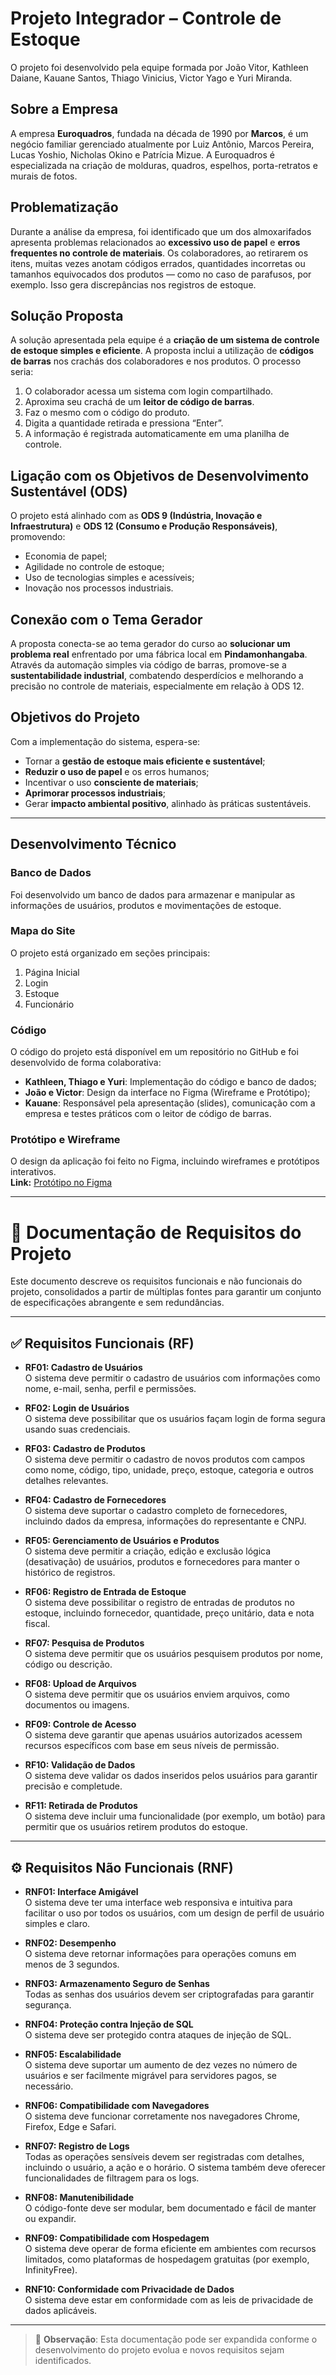 # Projeto Integrador – Controle de Estoque

O projeto foi desenvolvido pela equipe formada por João Vitor, Kathleen Daiane, Kauane Santos, Thiago Vinicius, Victor Yago e Yuri Miranda.

## Sobre a Empresa

A empresa **Euroquadros**, fundada na década de 1990 por **Marcos**, é um negócio familiar gerenciado atualmente por Luiz Antônio, Marcos Pereira, Lucas Yoshio, Nicholas Okino e Patrícia Mizue. A Euroquadros é especializada na criação de molduras, quadros, espelhos, porta-retratos e murais de fotos.

## Problematização

Durante a análise da empresa, foi identificado que um dos almoxarifados apresenta problemas relacionados ao **excessivo uso de papel** e **erros frequentes no controle de materiais**. Os colaboradores, ao retirarem os itens, muitas vezes anotam códigos errados, quantidades incorretas ou tamanhos equivocados dos produtos — como no caso de parafusos, por exemplo. Isso gera discrepâncias nos registros de estoque.

## Solução Proposta

A solução apresentada pela equipe é a **criação de um sistema de controle de estoque simples e eficiente**. A proposta inclui a utilização de **códigos de barras** nos crachás dos colaboradores e nos produtos. O processo seria:

1. O colaborador acessa um sistema com login compartilhado.
2. Aproxima seu crachá de um **leitor de código de barras**.
3. Faz o mesmo com o código do produto.
4. Digita a quantidade retirada e pressiona “Enter”.
5. A informação é registrada automaticamente em uma planilha de controle.

## Ligação com os Objetivos de Desenvolvimento Sustentável (ODS)

O projeto está alinhado com as **ODS 9 (Indústria, Inovação e Infraestrutura)** e **ODS 12 (Consumo e Produção Responsáveis)**, promovendo:

- Economia de papel;
- Agilidade no controle de estoque;
- Uso de tecnologias simples e acessíveis;
- Inovação nos processos industriais.

## Conexão com o Tema Gerador

A proposta conecta-se ao tema gerador do curso ao **solucionar um problema real** enfrentado por uma fábrica local em **Pindamonhangaba**. Através da automação simples via código de barras, promove-se a **sustentabilidade industrial**, combatendo desperdícios e melhorando a precisão no controle de materiais, especialmente em relação à ODS 12.

## Objetivos do Projeto

Com a implementação do sistema, espera-se:

- Tornar a **gestão de estoque mais eficiente e sustentável**;
- **Reduzir o uso de papel** e os erros humanos;
- Incentivar o uso **consciente de materiais**;
- **Aprimorar processos industriais**;
- Gerar **impacto ambiental positivo**, alinhado às práticas sustentáveis.

---

## Desenvolvimento Técnico

### Banco de Dados

Foi desenvolvido um banco de dados para armazenar e manipular as informações de usuários, produtos e movimentações de estoque.

### Mapa do Site

O projeto está organizado em seções principais:
1. Página Inicial  
2. Login  
3. Estoque  
4. Funcionário  

### Código

O código do projeto está disponível em um repositório no GitHub e foi desenvolvido de forma colaborativa:

- **Kathleen, Thiago e Yuri**: Implementação do código e banco de dados;
- **João e Victor**: Design da interface no Figma (Wireframe e Protótipo);
- **Kauane**: Responsável pela apresentação (slides), comunicação com a empresa e testes práticos com o leitor de código de barras.

### Protótipo e Wireframe

O design da aplicação foi feito no Figma, incluindo wireframes e protótipos interativos.  
**Link:** [Protótipo no Figma](https://www.figma.com/design/38UD7mOxF1vezmVPleT9UZ/Untitled?node-id=0-1&p=f&t=tAdwqig6psaUoio9-0)

---

# 📄 Documentação de Requisitos do Projeto

Este documento descreve os requisitos funcionais e não funcionais do projeto, consolidados a partir de múltiplas fontes para garantir um conjunto de especificações abrangente e sem redundâncias.

---

## ✅ Requisitos Funcionais (RF)

- **RF01: Cadastro de Usuários**  
  O sistema deve permitir o cadastro de usuários com informações como nome, e-mail, senha, perfil e permissões.

- **RF02: Login de Usuários**  
  O sistema deve possibilitar que os usuários façam login de forma segura usando suas credenciais.

- **RF03: Cadastro de Produtos**  
  O sistema deve permitir o cadastro de novos produtos com campos como nome, código, tipo, unidade, preço, estoque, categoria e outros detalhes relevantes.

- **RF04: Cadastro de Fornecedores**  
  O sistema deve suportar o cadastro completo de fornecedores, incluindo dados da empresa, informações do representante e CNPJ.

- **RF05: Gerenciamento de Usuários e Produtos**  
  O sistema deve permitir a criação, edição e exclusão lógica (desativação) de usuários, produtos e fornecedores para manter o histórico de registros.

- **RF06: Registro de Entrada de Estoque**  
  O sistema deve possibilitar o registro de entradas de produtos no estoque, incluindo fornecedor, quantidade, preço unitário, data e nota fiscal.

- **RF07: Pesquisa de Produtos**  
  O sistema deve permitir que os usuários pesquisem produtos por nome, código ou descrição.

- **RF08: Upload de Arquivos**  
  O sistema deve permitir que os usuários enviem arquivos, como documentos ou imagens.

- **RF09: Controle de Acesso**  
  O sistema deve garantir que apenas usuários autorizados acessem recursos específicos com base em seus níveis de permissão.

- **RF10: Validação de Dados**  
  O sistema deve validar os dados inseridos pelos usuários para garantir precisão e completude.

- **RF11: Retirada de Produtos**  
  O sistema deve incluir uma funcionalidade (por exemplo, um botão) para permitir que os usuários retirem produtos do estoque.

---

## ⚙️ Requisitos Não Funcionais (RNF)

- **RNF01: Interface Amigável**  
  O sistema deve ter uma interface web responsiva e intuitiva para facilitar o uso por todos os usuários, com um design de perfil de usuário simples e claro.

- **RNF02: Desempenho**  
  O sistema deve retornar informações para operações comuns em menos de 3 segundos.

- **RNF03: Armazenamento Seguro de Senhas**  
  Todas as senhas dos usuários devem ser criptografadas para garantir segurança.

- **RNF04: Proteção contra Injeção de SQL**  
  O sistema deve ser protegido contra ataques de injeção de SQL.

- **RNF05: Escalabilidade**  
  O sistema deve suportar um aumento de dez vezes no número de usuários e ser facilmente migrável para servidores pagos, se necessário.

- **RNF06: Compatibilidade com Navegadores**  
  O sistema deve funcionar corretamente nos navegadores Chrome, Firefox, Edge e Safari.

- **RNF07: Registro de Logs**  
  Todas as operações sensíveis devem ser registradas com detalhes, incluindo o usuário, a ação e o horário. O sistema também deve oferecer funcionalidades de filtragem para os logs.

- **RNF08: Manutenibilidade**  
  O código-fonte deve ser modular, bem documentado e fácil de manter ou expandir.

- **RNF09: Compatibilidade com Hospedagem**  
  O sistema deve operar de forma eficiente em ambientes com recursos limitados, como plataformas de hospedagem gratuitas (por exemplo, InfinityFree).

- **RNF10: Conformidade com Privacidade de Dados**  
  O sistema deve estar em conformidade com as leis de privacidade de dados aplicáveis.

---

> 🧠 **Observação**: Esta documentação pode ser expandida conforme o desenvolvimento do projeto evolua e novos requisitos sejam identificados.
